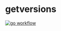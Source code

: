 # getversions

[![go workflow](https://github.com/gucchisk/getversions/actions/workflows/go.yml/badge.svg)](https://github.com/gucchisk/getversions/actions/)

